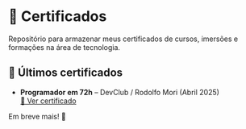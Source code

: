 # 📜 Certificados

Repositório para armazenar meus certificados de cursos, imersões e formações na área de tecnologia.

## 🧠 Últimos certificados

- **Programador em 72h** – DevClub / Rodolfo Mori (Abril 2025)  
  [📄 Ver certificado](https://drive.google.com/file/d/1AjRCLS5QJpbFDWPv7T9s2kFy2Y0hGnQq/view)

Em breve mais! 🚀
